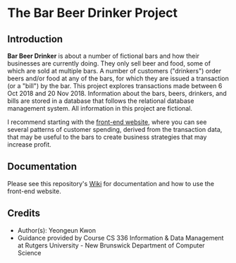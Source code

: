 # The Bar Beer Drinker Project

## Introduction 
**Bar Beer Drinker** is about a number of fictional bars and how their businesses are currently doing. They only sell beer and food, some of which are sold at multiple bars. A number of customers ("drinkers") order beers and/or food at any of the bars, for which they are issued a transaction (or a "bill") by the bar. This project explores transactions made between 6 Oct 2018 and 20 Nov 2018. Information about the bars, beers, drinkers, and bills are stored in a database that follows the relational database management system. All information in this project are fictional. 

I recommend starting with the [front-end website](https://warm-temple-15359.herokuapp.com/static/index.html), where you can see several patterns of customer spending, derived from the transaction data, that may be useful to the bars to create business strategies that may increase profit. 

## Documentation
Please see this repository's [Wiki](https://github.com/yeongeunkwon/Database-Bar-Beer-Drinker/wiki) for documentation and how to use the front-end website. 

## Credits
- Author(s): Yeongeun Kwon 
- Guidance provided by Course CS 336 Information & Data Management at Rutgers University - New Brunswick Department of Computer Science
